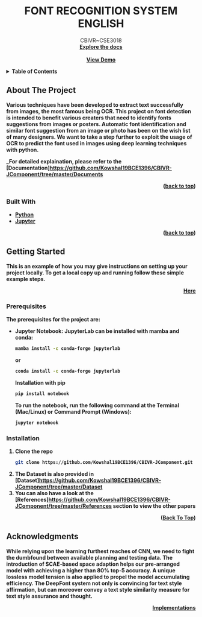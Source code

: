 <!--
*** Thanks for checking out the Best-README-Template. If you have a suggestion
*** that would make this better, please fork the repo and create a pull request
*** or simply open an issue with the tag "enhancement".
*** Don't forget to give the project a star!
*** Thanks again! Now go create something AMAZING! :D
-->
<br />
<div align="center">
  <a href="https://github.com/Kowshal2103/CBIVR-JComponent">
  </a>

<h1 align="center">FONT RECOGNITION SYSTEM ENGLISH</h1>

  <p align="center">
    CBIVR~CSE3018
    <br />
    <a href="https://github.com/Kowshal19BCE1396/CBIVR-JComponent/blob/master/Documents/CBVIR%20Project%20Report_19BCE1396_19BCE1631.docx"><strong>Explore the docs<strong></a>
    <br/>
    <br/>
    <a href="https://github.com/Kowshal19BCE1396/CBIVR-JComponent/blob/master/Brief%20Demo%20Video/Brief%20Review.mp4">View Demo</a>
  </p>
</div>



<!-- TABLE OF CONTENTS -->
<details>
  <summary>Table of Contents</summary>
  <ol>
    <li>
      <a href="#about-the-project">About The Project</a>
      <ul>
        <li><a href="#built-with">Built With</a></li>
      </ul>
    </li>
    <li>
      <a href="#getting-started">Getting Started</a>
      <ul>
        <li><a href="#prerequisites">Prerequisites</a></li>
        <li><a href="#installation">Installation</a></li>
      </ul>
    </li>
    <li><a href="#acknowledgments">Acknowledgments</a></li>
  </ol>
</details>



<!-- ABOUT THE PROJECT -->
## About The Project

Various techniques have been developed to extract text successfully from images, the most famous being OCR. This project on font detection is intended to benefit various creaters that need to identify fonts suggestions from images or posters. Automatic font identification and similar font suggestion from an image or photo has been on the wish list of many designers. We want to take a step further to exploit the usage of OCR to predict the font used in images using deep learning techniques with python.

_For detailed explaination, please refer to the [Documentation]https://github.com/Kowshal19BCE1396/CBIVR-JComponent/tree/master/Documents

<p align="right">(<a href="#top">back to top</a>)</p>



### Built With

* [Python](https://www.python.org/)
* [Jupyter](https://jupyter.org/install)

<p align="right">(<a href="#top">back to top</a>)</p>


<!-- GETTING STARTED -->
## Getting Started

This is an example of how you may give instructions on setting up your project locally.
To get a local copy up and running follow these simple example steps.
<p align="right"><a href="#Prerequisites">Here</a></p>

### Prerequisites

The prerequisites for the project are:

* Jupyter Notebook:
  JupyterLab can be installed with mamba and conda:
  ```sh
  mamba install -c conda-forge jupyterlab
  ```
  or
  ```sh
  conda install -c conda-forge jupyterlab
  ```
  Installation with pip
  ```sh
  pip install notebook
  ```

  To run the notebook, run the following command at the Terminal (Mac/Linux) or Command Prompt (Windows):
  ```sh
  jupyter notebook
  ```


### Installation

1. Clone the repo
   ```sh
   git clone https://github.com/Kowshal19BCE1396/CBIVR-JComponent.git
   ```
2. The Dataset is also provided in [Dataset]https://github.com/Kowshal19BCE1396/CBIVR-JComponent/tree/master/Dataset
3. You can also have a look at the [References]https://github.com/Kowshal19BCE1396/CBIVR-JComponent/tree/master/References section to view the other papers

<p align="right">(<a href="#top">Back To Top</a>)</p>

## Acknowledgments

While relying upon the learning furthest reaches of CNN, we need to fight the dumbfound between available planning and testing data. The introduction of SCAE-based space adaption helps our pre-arranged model with achieving a higher than 80% top-5 accuracy. A unique lossless model tension is also applied to propel the model accumulating efficiency. The DeepFont system not only is convincing for text style affirmation, but can moreover convey a text style similarity measure for text style assurance and thought.
<p align="right"><a href="#Prerequisites">Implementations</a></p>
